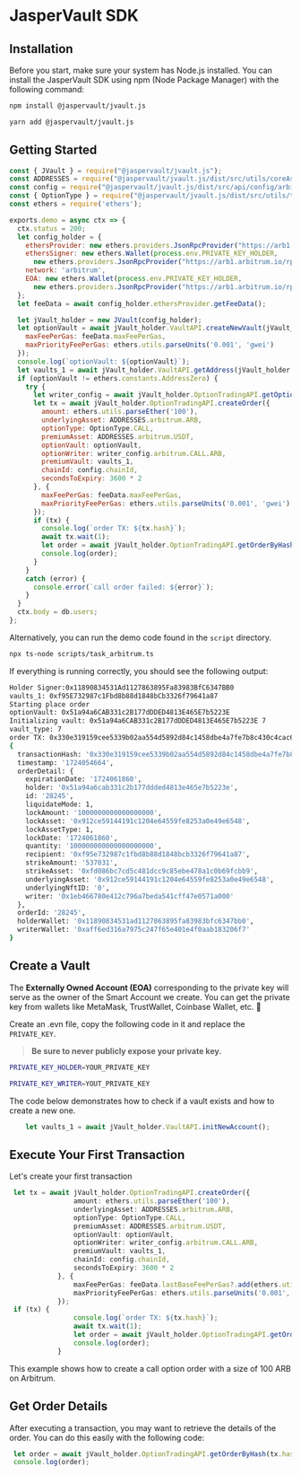 # JasperVault SDK

## Installation

Before you start, make sure your system has Node.js installed. You can install the JasperVault SDK using npm (Node Package Manager) with the following command:

```bash
npm install @jaspervault/jvault.js
```

```bash
yarn add @jaspervault/jvault.js
```

## Getting Started

```javascript
const { JVault } = require("@jaspervault/jvault.js");
const ADDRESSES = require("@jaspervault/jvault.js/dist/src/utils/coreAssets.json");
const config = require("@jaspervault/jvault.js/dist/src/api/config/arbitrum.json");
const { OptionType } = require("@jaspervault/jvault.js/dist/src/utils/types/index");
const ethers = require('ethers');

exports.demo = async ctx => {
  ctx.status = 200;
  let config_holder = {
    ethersProvider: new ethers.providers.JsonRpcProvider("https://arb1.arbitrum.io/rpc"),
    ethersSigner: new ethers.Wallet(process.env.PRIVATE_KEY_HOLDER,
      new ethers.providers.JsonRpcProvider("https://arb1.arbitrum.io/rpc")),
    network: 'arbitrum',
    EOA: new ethers.Wallet(process.env.PRIVATE_KEY_HOLDER,
      new ethers.providers.JsonRpcProvider("https://arb1.arbitrum.io/rpc")).address
  };
  let feeData = await config_holder.ethersProvider.getFeeData();

  let jVault_holder = new JVault(config_holder);
  let optionVault = await jVault_holder.VaultAPI.createNewVault(jVault_holder.EOA, {
    maxFeePerGas: feeData.maxFeePerGas,
    maxPriorityFeePerGas: ethers.utils.parseUnits('0.001', 'gwei')
  });
  console.log(`optionVault: ${optionVault}`);
  let vaults_1 = await jVault_holder.VaultAPI.getAddress(jVault_holder.EOA, 1);
  if (optionVault != ethers.constants.AddressZero) {
    try {
      let writer_config = await jVault_holder.OptionTradingAPI.getOptionWriterSettings();
      let tx = await jVault_holder.OptionTradingAPI.createOrder({
        amount: ethers.utils.parseEther('100'),
        underlyingAsset: ADDRESSES.arbitrum.ARB,
        optionType: OptionType.CALL,
        premiumAsset: ADDRESSES.arbitrum.USDT,
        optionVault: optionVault,
        optionWriter: writer_config.arbitrum.CALL.ARB,
        premiumVault: vaults_1,
        chainId: config.chainId,
        secondsToExpiry: 3600 * 2
      }, {
        maxFeePerGas: feeData.maxFeePerGas,
        maxPriorityFeePerGas: ethers.utils.parseUnits('0.001', 'gwei')
      });
      if (tx) {
        console.log(`order TX: ${tx.hash}`);
        await tx.wait(1);
        let order = await jVault_holder.OptionTradingAPI.getOrderByHash(tx.hash);
        console.log(order);
      }
    }
    catch (error) {
      console.error(`call order failed: ${error}`);
    }
  }
  ctx.body = db.users;
};
```

Alternatively, you can run the demo code found in the `script` directory.

```bash
npx ts-node scripts/task_arbitrum.ts
```

If everything is running correctly, you should see the following output:

```bash
Holder Signer:0x11890834531Ad1127863895Fa83983BfC6347BB0
vaults_1: 0xf95E732987c1Fbd8b88d1848bCb3326f79641a87
Starting place order
optionVault: 0x51a94a6CAB331c2B177dDDED4813E465E7b5223E
Initializing vault: 0x51a94a6CAB331c2B177dDDED4813E465E7b5223E 7
vault_type: 7
order TX: 0x330e319159cee5339b02aa554d5892d84c1458dbe4a7fe7b8c430c4cac6f2847
{
  transactionHash: '0x330e319159cee5339b02aa554d5892d84c1458dbe4a7fe7b8c430c4cac6f2847',
  timestamp: '1724054664',
  orderDetail: {
    expirationDate: '1724061860',
    holder: '0x51a94a6cab331c2b177ddded4813e465e7b5223e',
    id: '28245',
    liquidateMode: 1,
    lockAmount: '1000000000000000000',
    lockAsset: '0x912ce59144191c1204e64559fe8253a0e49e6548',
    lockAssetType: 1,
    lockDate: '1724061860',
    quantity: '100000000000000000000',
    recipient: '0xf95e732987c1fbd8b88d1848bcb3326f79641a87',
    strikeAmount: '537031',
    strikeAsset: '0xfd086bc7cd5c481dcc9c85ebe478a1c0b69fcbb9',
    underlyingAsset: '0x912ce59144191c1204e64559fe8253a0e49e6548',
    underlyingNftID: '0',
    writer: '0x1eb466780e412c796a7beda541cff47e0571a000'
  },
  orderId: '28245',
  holderWallet: '0x11890834531ad1127863895fa83983bfc6347bb0',
  writerWallet: '0xaff6ed316a7975c247f65e401e4f0aab183206f7'
}
```

## Create a Vault

The **Externally Owned Account (EOA)** corresponding to the private key will serve as the owner of the Smart Account we create. You can get the private key from wallets like MetaMask, TrustWallet, Coinbase Wallet, etc. 🔑

Create an .evn file, copy the following code in it and replace the `PRIVATE_KEY`.

> **Be sure to never publicly expose your private key.**

```bash
PRIVATE_KEY_HOLDER=YOUR_PRIVATE_KEY

PRIVATE_KEY_WRITER=YOUT_PRIVATE_KEY
```

The code below demonstrates how to check if a vault exists and how to create a new one.

```typescript
    let vaults_1 = await jVault_holder.VaultAPI.initNewAccount();

```

## Execute Your First Transaction

Let's create your first transaction

```typescript
 let tx = await jVault_holder.OptionTradingAPI.createOrder({
                amount: ethers.utils.parseEther('100'),
                underlyingAsset: ADDRESSES.arbitrum.ARB,
                optionType: OptionType.CALL,
                premiumAsset: ADDRESSES.arbitrum.USDT,
                optionVault: optionVault,
                optionWriter: writer_config.arbitrum.CALL.ARB,
                premiumVault: vaults_1,
                chainId: config.chainId,
                secondsToExpiry: 3600 * 2
            }, {
                maxFeePerGas: feeData.lastBaseFeePerGas?.add(ethers.utils.parseUnits('0.001', 'gwei')),
                maxPriorityFeePerGas: ethers.utils.parseUnits('0.001', 'gwei')
            });
 if (tx) {
                console.log(`order TX: ${tx.hash}`);
                await tx.wait(1);
                let order = await jVault_holder.OptionTradingAPI.getOrderByHash(tx.hash);
                console.log(order);
            }
```

This example shows how to create a call option order with a size of 100 ARB on Arbitrum.

## Get Order Details

After executing a transaction, you may want to retrieve the details of the order. You can do this easily with the following code:

```typescript
 let order = await jVault_holder.OptionTradingAPI.getOrderByHash(tx.hash);
 console.log(order);

```
